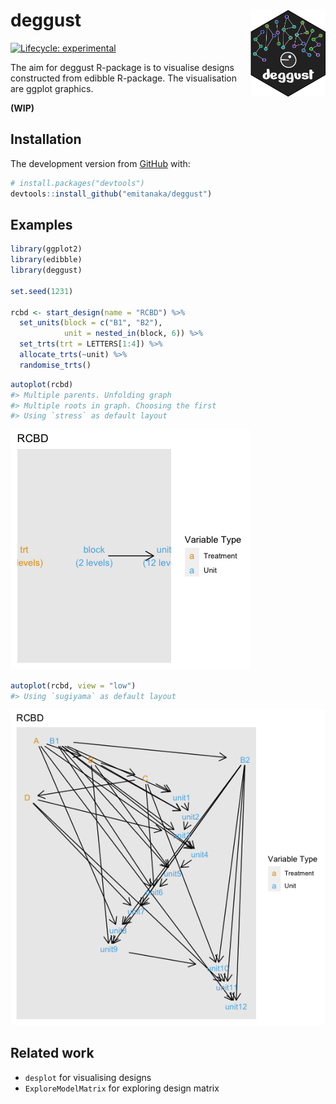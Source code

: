 
<!-- README.md is generated from README.Rmd. Please edit that file -->

# deggust <img src="man/figures/logo.png" align="right" alt="" width="120" />

<!-- badges: start -->

[![Lifecycle:
experimental](https://img.shields.io/badge/lifecycle-experimental-orange.svg)](https://www.tidyverse.org/lifecycle/#experimental)
<!-- badges: end -->

The aim for deggust R-package is to visualise designs constructed from
edibble R-package. The visualisation are ggplot graphics.

**(WIP)**

## Installation

The development version from [GitHub](https://github.com/) with:

``` r
# install.packages("devtools")
devtools::install_github("emitanaka/deggust")
```

## Examples

``` r
library(ggplot2)
library(edibble)
library(deggust)

set.seed(1231) 

rcbd <- start_design(name = "RCBD") %>%
  set_units(block = c("B1", "B2"),
            unit = nested_in(block, 6)) %>%
  set_trts(trt = LETTERS[1:4]) %>%
  allocate_trts(~unit) %>%
  randomise_trts()
```

``` r
autoplot(rcbd)
#> Multiple parents. Unfolding graph
#> Multiple roots in graph. Choosing the first
#> Using `stress` as default layout
```

![](man/figures/README-rcbd-high-plot-1.png)<!-- -->

``` r
autoplot(rcbd, view = "low")
#> Using `sugiyama` as default layout
```

![](man/figures/README-rcbd-low-plot-1.png)<!-- -->

## Related work

  - `desplot` for visualising designs
  - `ExploreModelMatrix` for exploring design matrix
